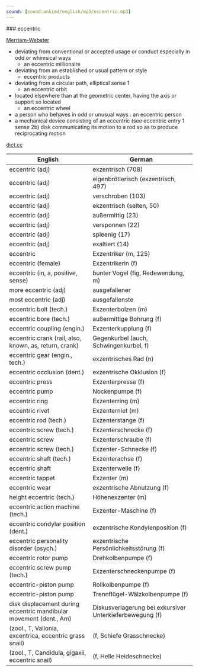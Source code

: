 ```yaml
---
sound: [sound:ankimd/english/mp3/eccentric.mp3]
---
```


\### eccentric

[Merriam-Webster](https://www.merriam-webster.com/dictionary/eccentric)

- deviating from conventional or accepted usage or conduct especially in odd or whimsical ways
    - an eccentric millionaire
- deviating from an established or usual pattern or style
    - eccentric products
- deviating from a circular path, elliptical sense 1
    - an eccentric orbit
- located elsewhere than at the geometric center, having the axis or support so located
    - an eccentric wheel
- a person who behaves in odd or unusual ways : an eccentric person
- a mechanical device consisting of an eccentric (see eccentric entry 1 sense 2b) disk communicating its motion to a rod so as to produce reciprocating motion

[dict.cc](https://www.dict.cc/eccentric)

| English        | German       |
| -------------- | ------------ |
| eccentric (adj) | exzentrisch (708) |
| eccentric (adj) | eigenbrötlerisch (exzentrisch, 497) |
| eccentric (adj) | verschroben (103) |
| eccentric (adj) | ekzentrisch (selten, 50) |
| eccentric (adj) | außermittig (23) |
| eccentric (adj) | versponnen (22) |
| eccentric (adj) | spleenig (17) |
| eccentric (adj) | exaltiert (14) |
| eccentric | Exzentriker (m, 125) |
| eccentric (female) | Exzentrikerin (f) |
| eccentric (in, a, positive, sense) | bunter Vogel (fig, Redewendung, m) |
| more eccentric (adj) | ausgefallener |
| most eccentric (adj) | ausgefallenste |
| eccentric bolt (tech.) | Exzenterbolzen (m) |
| eccentric bore (tech.) | außermittige Bohrung (f) |
| eccentric coupling (engin.) | Exzenterkupplung (f) |
| eccentric crank (rail, also, known, as, return, crank) | Gegenkurbel (auch, Schwingenkurbel, f) |
| eccentric gear (engin., tech.) | exzentrisches Rad (n) |
| eccentric occlusion (dent.) | exzentrische Okklusion (f) |
| eccentric press | Exzenterpresse (f) |
| eccentric pump | Nockenpumpe (f) |
| eccentric ring | Exzenterring (m) |
| eccentric rivet | Exzenterniet (m) |
| eccentric rod (tech.) | Exzenterstange (f) |
| eccentric screw (tech.) | Exzenterschnecke (f) |
| eccentric screw | Exzenterschraube (f) |
| eccentric screw (tech.) | Exzenter-Schnecke (f) |
| eccentric shaft (tech.) | Exzenterachse (f) |
| eccentric shaft | Exzenterwelle (f) |
| eccentric tappet | Exzenter (m) |
| eccentric wear | exzentrische Abnutzung (f) |
| height eccentric (tech.) | Höhenexzenter (m) |
| eccentric action machine (tech.) | Exzenter-Maschine (f) |
| eccentric condylar position (dent.) | exzentrische Kondylenposition (f) |
| eccentric personality disorder (psych.) | exzentrische Persönlichkeitsstörung (f) |
| eccentric rotor pump | Drehkolbenpumpe (f) |
| eccentric screw pump (tech.) | Exzenterschneckenpumpe (f) |
| eccentric-piston pump | Rollkolbenpumpe (f) |
| eccentric-piston pump | Trennflügel-Wälzkolbenpumpe (f) |
| disk displacement during eccentric mandibular movement (dent., Am) | Diskusverlagerung bei exkursiver Unterkieferbewegung (f) |
|  (zool., T, Vallonia, excentrica, eccentric grass snail) |  (f, Schiefe Grasschnecke) |
|  (zool., T, Candidula, gigaxii, eccentric snail) |  (f, Helle Heideschnecke) |
